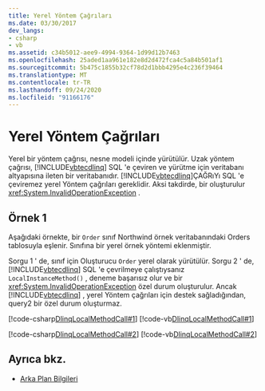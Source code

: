 ```yaml
---
title: Yerel Yöntem Çağrıları
ms.date: 03/30/2017
dev_langs:
- csharp
- vb
ms.assetid: c34b5012-aee9-4994-9364-1d99d12b7463
ms.openlocfilehash: 25aded1aa961e182e8d2d472fca4c5a84b501af1
ms.sourcegitcommit: 5b475c1855b32cf78d2d1bbb4295e4c236f39464
ms.translationtype: MT
ms.contentlocale: tr-TR
ms.lasthandoff: 09/24/2020
ms.locfileid: "91166176"
---
```

# <a name="local-method-calls"></a>Yerel Yöntem Çağrıları

Yerel bir yöntem çağrısı, nesne modeli içinde yürütülür. Uzak yöntem çağrısı, [!INCLUDE[vbtecdlinq](../../../../../../includes/vbtecdlinq-md.md)] SQL 'e çeviren ve yürütme için veritabanı altyapısına ileten bir veritabanıdır. [!INCLUDE[vbtecdlinq](../../../../../../includes/vbtecdlinq-md.md)]ÇAĞRıYı SQL 'e çeviremez yerel Yöntem çağrıları gereklidir. Aksi takdirde, bir oluşturulur <xref:System.InvalidOperationException> .  
  
## <a name="example-1"></a>Örnek 1  

 Aşağıdaki örnekte, bir `Order` sınıf Northwind örnek veritabanındaki Orders tablosuyla eşlenir. Sınıfına bir yerel örnek yöntemi eklenmiştir.  
  
 Sorgu 1 ' de, sınıf için Oluşturucu `Order` yerel olarak yürütülür. Sorgu 2 ' de, [!INCLUDE[vbtecdlinq](../../../../../../includes/vbtecdlinq-md.md)] SQL 'e çevrilmeye çalıştıysanız `LocalInstanceMethod()` , deneme başarısız olur ve bir <xref:System.InvalidOperationException> özel durum oluşturulur. Ancak [!INCLUDE[vbtecdlinq](../../../../../../includes/vbtecdlinq-md.md)] , yerel Yöntem çağrıları için destek sağladığından, query2 bir özel durum oluşturmaz.  
  
 [!code-csharp[DlinqLocalMethodCall#1](../../../../../../samples/snippets/csharp/VS_Snippets_Data/DLinqLocalMethodCall/cs/Program.cs#1)]
 [!code-vb[DlinqLocalMethodCall#1](../../../../../../samples/snippets/visualbasic/VS_Snippets_Data/DLinqLocalMethodCall/vb/Module1.vb#1)]  
  
 [!code-csharp[DlinqLocalMethodCall#2](../../../../../../samples/snippets/csharp/VS_Snippets_Data/DLinqLocalMethodCall/cs/northwind.cs#2)]
 [!code-vb[DlinqLocalMethodCall#2](../../../../../../samples/snippets/visualbasic/VS_Snippets_Data/DLinqLocalMethodCall/vb/northwind.vb#2)]  
  
## <a name="see-also"></a>Ayrıca bkz.

- [Arka Plan Bilgileri](background-information.md)
